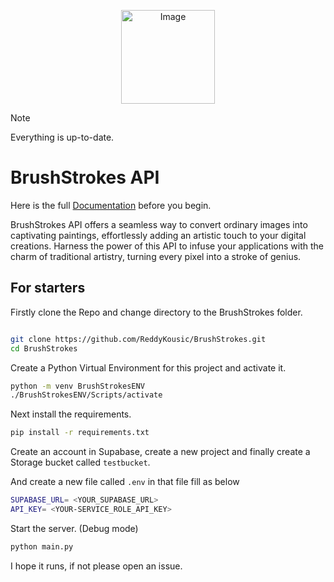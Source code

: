 <p align="center">
  <img src="https://axxndntrgpbdwsznupdx.supabase.co/storage/v1/object/public/Logo/BrushStrokes_200.jpeg" alt="Image" style="width: 150px;"/>
  
</p>

> [!NOTE]
> Everything is up-to-date.

# BrushStrokes API
Here is the full [Documentation](https://github.com/ReddyKousic/BrushStrokes/wiki) before you begin.

BrushStrokes API offers a seamless way to convert ordinary images into captivating paintings, effortlessly adding an artistic touch to your digital creations. Harness the power of this API to infuse your applications with the charm of traditional artistry, turning every pixel into a stroke of genius.

## For starters 
Firstly clone the Repo and change directory to the BrushStrokes folder.


```bash

git clone https://github.com/ReddyKousic/BrushStrokes.git
cd BrushStrokes
```

Create a Python Virtual Environment for this project and activate it.
```bash
python -m venv BrushStrokesENV
./BrushStrokesENV/Scripts/activate


```

Next install the requirements.
```bash
pip install -r requirements.txt

```

Create an account in Supabase, create a new project and finally create a Storage bucket called `testbucket`.

And create a new file called `.env` in that file fill as below
```bash
SUPABASE_URL= <YOUR_SUPABASE_URL>
API_KEY= <YOUR-SERVICE_ROLE_API_KEY>

```
Start the server.
(Debug mode)
```bash
python main.py

```
I hope it runs, if not please open an issue.

